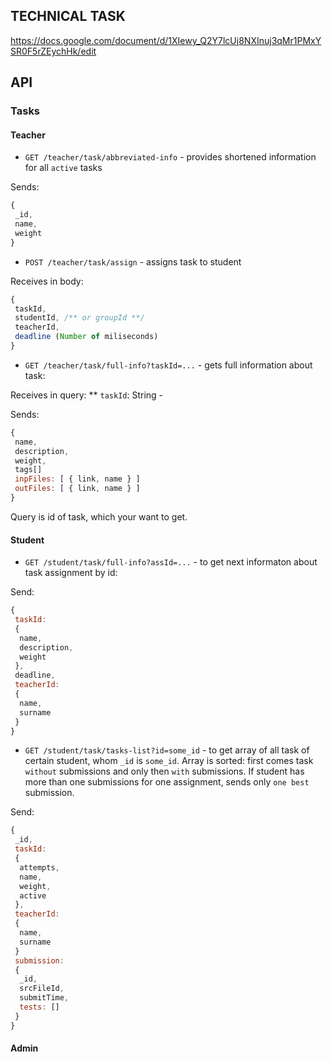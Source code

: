## TECHNICAL TASK
 https://docs.google.com/document/d/1XIewy_Q2Y7lcUj8NXInuj3qMr1PMxYSR0F5rZEychHk/edit
## API

### Tasks

#### Teacher
* `GET /teacher/task/abbreviated-info` - provides shortened information for all `active` tasks

Sends:
 ```javaScript
 {
  _id,
  name,
  weight
 }
 ```
* `POST /teacher/task/assign` - assigns task to student

 Receives in body:
 ```javaScript
 {
  taskId,
  studentId, /** or groupId **/
  teacherId,                         
  deadline (Number of miliseconds)
 }
 ```
 * `GET /teacher/task/full-info?taskId=...` - gets full information about task:

 Receives in query:
 ** `taskId`: String - 

 Sends:
 ```javaScript
 {
  name, 
  description, 
  weight,
  tags[]
  inpFiles: [ { link, name } ]
  outFiles: [ { link, name } ]
 }
 ```
 Query is id of task, which your want to get.

#### Student
* `GET /student/task/full-info?assId=...` - to get next informaton about task assignment by id:

Send:
 ```javaScript
 {
  taskId:
  {
   name,
   description,
   weight
  },
  deadline,
  teacherId: 
  {
   name,
   surname
  }
 }
 ```
 * `GET /student/task/tasks-list?id=some_id` - to get array of all task of certain student, whom `_id` is `some_id`. Array is sorted: first comes task `without` submissions and only then `with` submissions. If student has more than one submissions for one assignment, sends only `one best` submission.

 Send:
 ```javaScript
 {
  _id,
  taskId: 
  {
   attempts,
   name,
   weight,
   active
  },
  teacherId:
  {
   name,
   surname
  }
  submission:
  {
   _id,
   srcFileId,
   submitTime,
   tests: []
  }
 }
 ```

 #### Admin